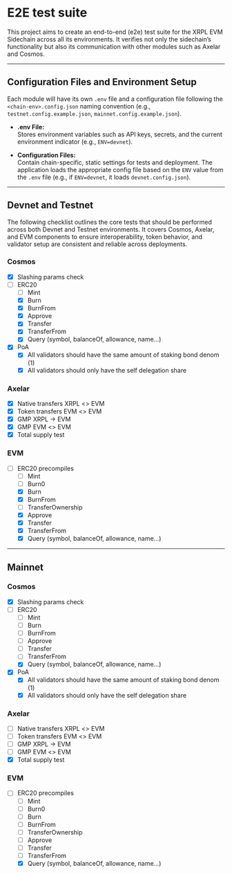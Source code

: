 # E2E test suite

This project aims to create an end-to-end (e2e) test suite for the XRPL EVM Sidechain across all its environments. It verifies not only the sidechain’s functionality but also its communication with other modules such as Axelar and Cosmos.

---

## Configuration Files and Environment Setup

Each module will have its own `.env` file and a configuration file following the `<chain-env>.config.json` naming convention (e.g., `testnet.config.example.json`, `mainnet.config.example.json`).

- **.env File:**  
  Stores environment variables such as API keys, secrets, and the current environment indicator (e.g., `ENV=devnet`).

- **Configuration Files:**  
  Contain chain-specific, static settings for tests and deployment. The application loads the appropriate config file based on the `ENV` value from the `.env` file (e.g., if `ENV=devnet`, it loads `devnet.config.json`).

---

## Devnet and Testnet

The following checklist outlines the core tests that should be performed across both Devnet and Testnet environments. It covers Cosmos, Axelar, and EVM components to ensure interoperability, token behavior, and validator setup are consistent and reliable across deployments.

### Cosmos

- [x] Slashing params check
- [ ] ERC20
    - [ ] Mint
    - [x] Burn
    - [x] BurnFrom
    - [x] Approve
    - [x] Transfer
    - [x] TransferFrom
    - [x] Query (symbol, balanceOf, allowance, name…)
- [x] PoA
    - [x] All validators should have the same amount of staking bond denom (1)
    - [x] All validators should only have the self delegation share

### Axelar

- [x] Native transfers XRPL <> EVM
- [x] Token transfers EVM <> EVM
- [x] GMP XRPL → EVM
- [x] GMP EVM <> EVM
- [x] Total supply test

### EVM

- [ ] ERC20 precompiles
    - [ ] Mint
    - [ ] Burn0
    - [x] Burn
    - [x] BurnFrom
    - [ ] TransferOwnership
    - [x] Approve
    - [x] Transfer
    - [x] TransferFrom
    - [x] Query (symbol, balanceOf, allowance, name…)

---

## Mainnet

### Cosmos

- [x] Slashing params check
- [ ] ERC20
    - [ ] Mint
    - [ ] Burn
    - [ ] BurnFrom
    - [ ] Approve
    - [ ] Transfer
    - [ ] TransferFrom
    - [x] Query (symbol, balanceOf, allowance, name…)
- [x] PoA
    - [x] All validators should have the same amount of staking bond denom (1)
    - [x] All validators should only have the self delegation share

### Axelar

- [ ] Native transfers XRPL <> EVM
- [ ] Token transfers EVM <> EVM
- [ ] GMP XRPL → EVM
- [ ] GMP EVM <> EVM
- [x] Total supply test

### EVM

- [ ] ERC20 precompiles
    - [ ] Mint
    - [ ] Burn0
    - [ ] Burn
    - [ ] BurnFrom
    - [ ] TransferOwnership
    - [ ] Approve
    - [ ] Transfer
    - [ ] TransferFrom
    - [x] Query (symbol, balanceOf, allowance, name…)
